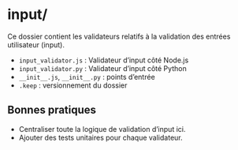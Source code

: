 # input/

Ce dossier contient les validateurs relatifs à la validation des entrées utilisateur (input).

- `input_validator.js` : Validateur d’input côté Node.js
- `input_validator.py` : Validateur d’input côté Python
- `__init__.js`, `__init__.py` : points d’entrée
- `.keep` : versionnement du dossier

## Bonnes pratiques
- Centraliser toute la logique de validation d’input ici.
- Ajouter des tests unitaires pour chaque validateur.
